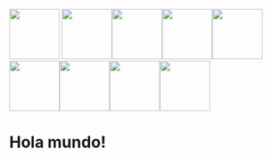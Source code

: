 <img src="https://octodex.github.com/images/nyantocat.gif" width="90px"> <img src=https://octodex.github.com/images/baracktocat.jpg width="90px"><img src=https://octodex.github.com/images/daftpunktocat-guy.gif width="90px"><img src=https://octodex.github.com/images/labtocat.png width="90px"><img src=https://octodex.github.com/images/stormtroopocat.png width="90px"><img src=https://octodex.github.com/images/droidtocat.png width="90px"><img src=https://octodex.github.com/images/pythocat.png width="90px"><img src=https://octodex.github.com/images/mummytocat.gif width="90px"><img src=https://octodex.github.com/images/privateinvestocat.jpg width="90px">


# Hola mundo! 




<!--
**tc-mustang/tc-mustang** is a ✨ _special_ ✨ repository because its `README.md` (this file) appears on your GitHub profile.
-->

